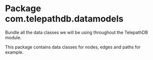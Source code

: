 # Package com.telepathdb.datamodels

Bundle all the data classes we will be using throughout the TelepathDB module.

This package contains data classes for nodes, edges and paths for example.
